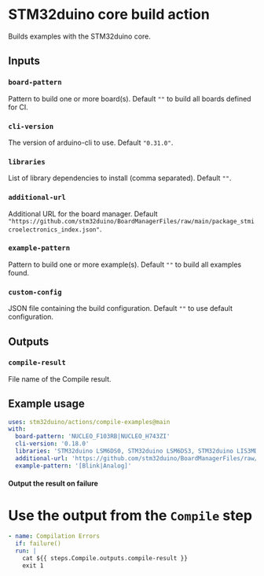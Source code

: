# STM32duino core build action

Builds examples with the STM32duino core.

## Inputs

### `board-pattern`

Pattern to build one or more board(s). Default `""` to build all boards defined for CI.

### `cli-version`

The version of arduino-cli to use. Default `"0.31.0"`.

### `libraries`

List of library dependencies to install (comma separated). Default `""`.

### `additional-url`

Additional URL for the board manager. Default `"https://github.com/stm32duino/BoardManagerFiles/raw/main/package_stmicroelectronics_index.json"`.

### `example-pattern`

Pattern to build one or more example(s). Default `""` to build all examples found.

### `custom-config`

JSON file containing the build configuration. Default `""` to use default configuration.

## Outputs

### `compile-result`

File name of the Compile result.

## Example usage

```yaml
uses: stm32duino/actions/compile-examples@main
with:
  board-pattern: 'NUCLEO_F103RB|NUCLEO_H743ZI'
  cli-version: '0.18.0'
  libraries: 'STM32duino LSM6DS0, STM32duino LSM6DS3, STM32duino LIS3MDL, STM32duino HTS221, STM32duino LPS25HB'
  additional-url: 'https://github.com/stm32duino/BoardManagerFiles/raw/dev/STM32/package_stm_index.json'
  example-pattern: '[Blink|Analog]'
```

#### Output the result on failure

# Use the output from the `Compile` step
```yaml
- name: Compilation Errors
  if: failure()
  run: |
    cat ${{ steps.Compile.outputs.compile-result }}
    exit 1
```
